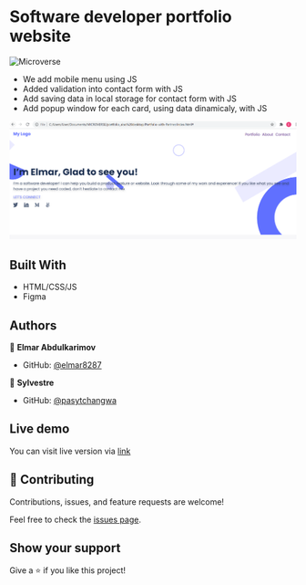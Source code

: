 # Software developer portfolio website

![Microverse](https://img.shields.io/badge/Microverse-blueviolet)

* We add mobile menu using JS
* Added validation into contact form with JS
* Add saving data in local storage for contact form with JS
* Add popup window for each card, using data dinamicaly, with JS

![Screen Shot](./desktop-version.PNG)

## Built With

- HTML/CSS/JS
- Figma

## Authors

👤 **Elmar Abdulkarimov**

- GitHub: [@elmar8287](https://github.com/elmar8287)

👤 **Sylvestre**

- GitHub: [@pasytchangwa ](https://github.com/pasytchangwa)


## Live demo
You can visit live version via [link](https://elmar8287.github.io/)


## 🤝 Contributing

Contributions, issues, and feature requests are welcome!

Feel free to check the [issues page](../../issues/).

## Show your support

Give a ⭐️ if you like this project!

